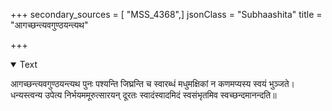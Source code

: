 +++
secondary_sources = [ "MSS_4368",]
jsonClass = "Subhaashita"
title = "आगच्छन्त्यवगुण्ठयन्त्यथ"

+++

<details open><summary>Text</summary>

आगच्छन्त्यवगुण्ठयन्त्यथ पुनः पश्यन्ति जिघ्रन्ति च स्वारब्धं मधुमक्षिकां न कणमप्यस्य स्वयं भुञ्जते।  
धन्यस्त्वन्य उपेत्य निर्भयममूरुत्सारयन् दूरतः स्वादंस्वादमिदं स्वसंभृतमिव स्वच्छन्दमानन्दति॥
</details>
